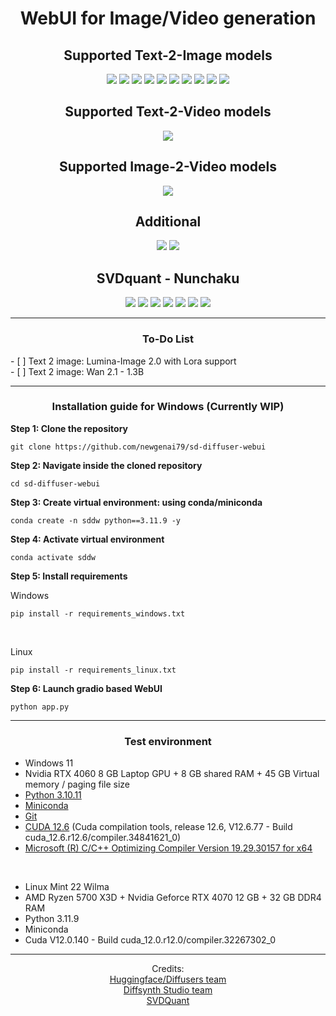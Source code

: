 <h1 align='center'>WebUI for Image/Video generation</h1>

<h2 align='center'>Supported Text-2-Image models</h2>
<div align='center'>
	<a href='https://huggingface.co/Alpha-VLLM/Lumina-Image-2.0'><img src='https://img.shields.io/badge/Lumina_Image_2.0-blue'></a>
    <a href='https://github.com/NVlabs/Sana'><img src='https://img.shields.io/badge/Sana_Sprint_/_Sana_v1.5_1K-red'></a>
	<a href='https://github.com/NVlabs/Sana'><img src='https://img.shields.io/badge/Sana_1K_2K_4K-blue'></a>
	<a href='https://github.com/THUDM/CogView3'><img src='https://img.shields.io/badge/CogView_3_Plus-red'></a>
	<a href='https://huggingface.co/Alpha-VLLM/Lumina-Next-SFT-diffusers'><img src='https://img.shields.io/badge/Lumina_Next_SFT-blue'></a>
	<a href='https://github.com/ai-forever/Kandinsky-3'><img src='https://img.shields.io/badge/Kandinsky3-red'></a>
	<a href='https://huggingface.co/fal/AuraFlow-v0.3'><img src='https://img.shields.io/badge/AuraFlow_0.3-blue'></a>
	<a href='https://github.com/Wan-Video/Wan2.1'><img src='https://img.shields.io/badge/Wan_2.1_1.3B-red'></a>
	<a href='https://github.com/Tencent/HunyuanDiT'><img src='https://img.shields.io/badge/HunyuanDIT-blue'></a>
	<a href='https://github.com/yandex-research/swd'><img src='https://img.shields.io/badge/SWD_SD3.5_Medium_/_Large-red'></a>
</div>

<h2 align='center'>Supported Text-2-Video models</h2>
<div align='center'>
	<a href='https://github.com/Wan-Video/Wan2.1'><img src='https://img.shields.io/badge/Wan_2.1_1.3B-red'></a>
</div>

<h2 align='center'>Supported Image-2-Video models</h2>
<div align='center'>
    <a href='https://github.com/Lightricks/LTX-Video'><img src='https://img.shields.io/badge/LTX_Video_0.9.1-blue'></a>
</div>

<!--h2 align='center'>Supported Video-2-Video models</h2>
<div align='center'>
    <a href='https://github.com/THUDM/CogVideo'><img src='https://img.shields.io/badge/CogVideoX-blue'></a>
	<a href='https://huggingface.co/alibaba-pai/CogVideoX-Fun-V1.1-5b-Pose'><img src='https://img.shields.io/badge/CogVideoX_Fun_Pose-red'></a>
</div-->
<h2 align='center'>Additional</h2>
<div align='center'>
    <img src='https://img.shields.io/badge/Video_interpolation+upscaler-blue'></a>
	<img src='https://img.shields.io/badge/Image_generation_info-red'></a>
</div>

<h2 align='center'>SVDquant - Nunchaku</h2>
<div align='center'>
    <img src='https://img.shields.io/badge/Flux.1_dev-blue'>
	<img src='https://img.shields.io/badge/Flux.1_schnell-red'>
	<img src='https://img.shields.io/badge/Flux.1_dev_Canny-blue'>
	<img src='https://img.shields.io/badge/Flux.1_dev_Depth-red'>
	<img src='https://img.shields.io/badge/Flux.1_dev_Fill-blue'>
	<img src='https://img.shields.io/badge/Flux.1_dev_Redux-red'>
	<a href='https://huggingface.co/shuttleai/shuttle-jaguar'><img src='https://img.shields.io/badge/Shuttle_jaguar-blue'></a>
</div>
<hr />

<!--p align="center">
    <img src="https://huggingface.co/datasets/newgenai79/Windows_wheels/resolve/main/img/1.png" width="800"/>
    <img src="https://huggingface.co/datasets/newgenai79/Windows_wheels/resolve/main/img/2.png" width="800"/>
    <img src="https://huggingface.co/datasets/newgenai79/Windows_wheels/resolve/main/img/3.png" width="800"/>
<p>
<hr /-->


<h3 align='center'>To-Do List</h3>
- [ ] Text 2 image: Lumina-Image 2.0 with Lora support<br />
- [ ] Text 2 image: Wan 2.1 - 1.3B<br />

<hr />
<h3 align='center'>Installation guide for Windows (Currently WIP)</h3>

<b>Step 1: Clone the repository</b>
```	
git clone https://github.com/newgenai79/sd-diffuser-webui
```

<b>Step 2: Navigate inside the cloned repository</b>
```	
cd sd-diffuser-webui
```

<b>Step 3: Create virtual environment: using conda/miniconda</b>

```	
conda create -n sddw python==3.11.9 -y
```
<b>Step 4: Activate virtual environment</b>
```	
conda activate sddw
```

<b>Step 5: Install requirements</b>

Windows
```
pip install -r requirements_windows.txt
```

<br />

Linux
```
pip install -r requirements_linux.txt
```

<b>Step 6: Launch gradio based WebUI</b>
```	
python app.py
```

<hr />
<h3 align='center'>Test environment</h3>
<ul>
	<li>Windows 11</li>
	<li>Nvidia RTX 4060 8 GB Laptop GPU + 8 GB shared RAM + 45 GB Virtual memory / paging file size</li>
	<li><a href="https://www.python.org/downloads/release/python-31011/" target="_blank">Python 3.10.11</a></li>
	<li><a href="https://docs.anaconda.com/miniconda/" target="_blank">Miniconda</a></li>
	<li><a href="https://git-scm.com/" target="_blank">Git</a></li>
	<li><a href="https://developer.nvidia.com/cuda-downloads" target="_blank">CUDA 12.6</a> (Cuda compilation tools, release 12.6, V12.6.77 - Build cuda_12.6.r12.6/compiler.34841621_0)</li>
	<li><a href="https://visualstudio.microsoft.com/vs/community/" target="_blank">Microsoft (R) C/C++ Optimizing Compiler Version 19.29.30157 for x64</a></li>
</ul>
<br />
<ul>
	<li>Linux Mint 22 Wilma</li>
	<li>AMD Ryzen 5700 X3D + Nvidia Geforce RTX 4070 12 GB + 32 GB DDR4 RAM</li>
	<li>Python 3.11.9</li>
	<li>Miniconda</li>
	<li>Cuda V12.0.140 - Build cuda_12.0.r12.0/compiler.32267302_0</li>
</ul>
<hr />
<div align='center'>
Credits: 
<br />
<a href='https://github.com/huggingface/diffusers' target='_blank'>Huggingface/Diffusers team</a>
<br />
<a href='https://github.com/modelscope/DiffSynth-Studio' target='_blank'>Diffsynth Studio team</a>
<br />
<a href='https://github.com/mit-han-lab/nunchaku' target='_blank'>SVDQuant</a>
<br />
</div>
